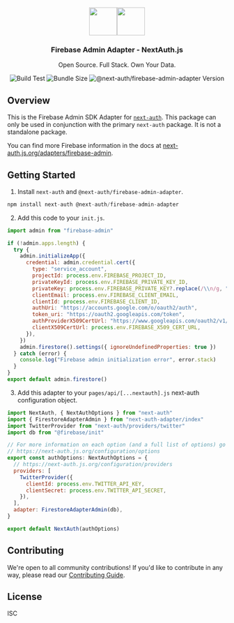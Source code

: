 <p align="center">
   <br/>
   <a href="https://next-auth.js.org" target="_blank">
    <img height="64px" src="https://next-auth.js.org/img/logo/logo-sm.png" /></a><img height="64px" src="https://raw.githubusercontent.com/nextauthjs/adapters/main/packages/firebase/logo.svg" />
   <h3 align="center"><b>Firebase Admin Adapter</b> - NextAuth.js</h3>
   <p align="center">
   Open Source. Full Stack. Own Your Data.
   </p>
   <p align="center" style="align: center;">
      <img src="https://github.com/nextauthjs/next-auth/actions/workflows/release.yml/badge.svg?branch=main" alt="Build Test" />
      <img src="https://img.shields.io/bundlephobia/minzip/@next-auth/firebase-admin-adapter/latest" alt="Bundle Size"/>
      <img src="https://img.shields.io/npm/v/@next-auth/firebase-admin-adapter" alt="@next-auth/firebase-admin-adapter Version" />
   </p>
</p>

## Overview

This is the Firebase Admin SDK Adapter for [`next-auth`](https://next-auth.js.org). This package can only be used in conjunction with the primary `next-auth` package. It is not a standalone package.

You can find more Firebase information in the docs at [next-auth.js.org/adapters/firebase-admin](https://next-auth.js.org/adapters/firebase-admin).

## Getting Started

1. Install `next-auth` and `@next-auth/firebase-admin-adapter`.

```js
npm install next-auth @next-auth/firebase-admin-adapter
```

2. Add this code to your `init.js`.

```js
import admin from "firebase-admin"

if (!admin.apps.length) {
  try {
    admin.initializeApp({
      credential: admin.credential.cert({
        type: "service_account",
        projectId: process.env.FIREBASE_PROJECT_ID,
        privateKeyId: process.env.FIREBASE_PRIVATE_KEY_ID,
        privateKey: process.env.FIREBASE_PRIVATE_KEY?.replace(/\\n/g, "\n"),
        clientEmail: process.env.FIREBASE_CLIENT_EMAIL,
        clientId: process.env.FIREBASE_CLIENT_ID,
        authUri: "https://accounts.google.com/o/oauth2/auth",
        token_uri: "https://oauth2.googleapis.com/token",
        authProviderX509CertUrl: "https://www.googleapis.com/oauth2/v1/certs",
        clientX509CertUrl: process.env.FIREBASE_X509_CERT_URL,
      }),
    })
    admin.firestore().settings({ ignoreUndefinedProperties: true })
  } catch (error) {
    console.log("Firebase admin initialization error", error.stack)
  }
}
export default admin.firestore()
```

3. Add this adapter to your `pages/api/[...nextauth].js` next-auth configuration object.

```js
import NextAuth, { NextAuthOptions } from "next-auth"
import { FirestoreAdapterAdmin } from "next-auth-adapter/index"
import TwitterProvider from "next-auth/providers/twitter"
import db from "@firebase/init"

// For more information on each option (and a full list of options) go to
// https://next-auth.js.org/configuration/options
export const authOptions: NextAuthOptions = {
  // https://next-auth.js.org/configuration/providers
  providers: [
    TwitterProvider({
      clientId: process.env.TWITTER_API_KEY,
      clientSecret: process.env.TWITTER_API_SECRET,
    }),
  ],
  adapter: FirestoreAdapterAdmin(db),
}

export default NextAuth(authOptions)
```

## Contributing

We're open to all community contributions! If you'd like to contribute in any way, please read our [Contributing Guide](https://github.com/nextauthjs/next-auth/blob/main/CONTRIBUTING.md).

## License

ISC
